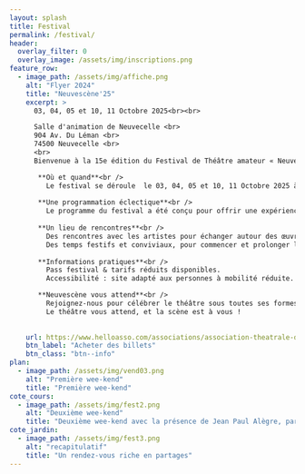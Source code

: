 ```yaml
---
layout: splash
title: Festival
permalink: /festival/
header:
  overlay_filter: 0
  overlay_image: /assets/img/inscriptions.png 
feature_row:
  - image_path: /assets/img/affiche.png   
    alt: "Flyer 2024"
    title: "Neuvescène'25"
    excerpt: >
      03, 04, 05 et 10, 11 Octobre 2025<br><br>

      Salle d'animation de Neuvecelle <br>
      904 Av. Du Léman <br>
      74500 Neuvecelle <br>
      <br>
      Bienvenue à la 15e édition du Festival de Théâtre amateur « NeuveScène’25 » un rendez-vous incontournable pour les amoureux de la scène, de l’émotion et de la création artistique !<br>

       **Où et quand**<br />
         Le festival se déroule  le 03, 04, 05 et 10, 11 Octobre 2025 à  la salle d’animation de Neuvecelle un cadre unique qui devient, le temps de quelques jours, le théâtre vivant d’une                programmation riche, engagée et festive.
         
       **Une programmation éclectique**<br />
         Le programme du festival a été conçu pour offrir une expérience théâtrale accessible à tous, mêlant tradition et modernité, réflexion et divertissement. Que vous soyez passionné de               théâtre, curieux ou simple promeneur, vous y trouverez de quoi nourrir votre imagination et vos émotions.
         
       **Un lieu de rencontres**<br />
         Des rencontres avec les artistes pour échanger autour des œuvres présentées.
         Des temps festifs et conviviaux, pour commencer et prolonger les soirées dans une ambiance chaleureuse dans un espace convivial avec petite restauration et buvette.
         
       **Informations pratiques**<br /> 
         Pass festival & tarifs réduits disponibles.
         Accessibilité : site adapté aux personnes à mobilité réduite.

       **Neuvescène vous attend**<br />  
         Rejoignez-nous pour célébrer le théâtre sous toutes ses formes, partager des émotions, réfléchir, rire et vibrer ensemble.
         Le théâtre vous attend, et la scène est à vous !
         
      
    url: https://www.helloasso.com/associations/association-theatrale-de-neuvecelle/evenements/neuvescene-25
    btn_label: "Acheter des billets"
    btn_class: "btn--info"
plan:
  - image_path: /assets/img/vend03.png
    alt: "Première wee-kend"
    title: "Première wee-kend"
cote_cours:
  - image_path: /assets/img/fest2.png
    alt: "Deuxième wee-kend"
    title: "Deuxième wee-kend avec la présence de Jean Paul Alègre, parrain de Neuvescène'25"
cote_jardin:
  - image_path: /assets/img/fest3.png
    alt: "recapitulatif"
    title: "Un rendez-vous riche en partages"
---
```


